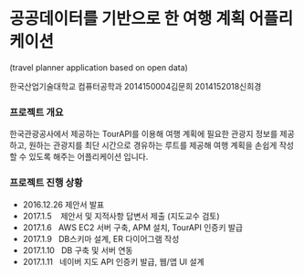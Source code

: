 # 공공데이터를 기반으로 한 여행 계획 어플리케이션 
(travel planner application based on open data)

한국산업기술대학교 컴퓨터공학과
2014150004김문희 2014152018신희경

### 프로젝트 개요

한국관광공사에서 제공하는 TourAPI를 이용해 여행 계획에 필요한 관광지 정보를 제공하고,
원하는 관광지를 최단 시간으로 경유하는 루트를 제공해 여행 계획을 손쉽게 작성할 수 있도록 해주는
어플리케이션 입니다.

### 프로젝트 진행 상황

* 2016.12.26  제안서 발표
* 2017.1.5    제안서 및 지적사항 답변서 제출 (지도교수 검토)
* 2017.1.6    AWS EC2 서버 구축, APM 설치, TourAPI 인증키 발급
* 2017.1.9    DB스키마 설계, ER 다이어그램 작성
* 2017.1.10   DB 구축 및 서버 연동
* 2017.1.11   네이버 지도 API 인증키 발급, 웹/앱 UI 설계
